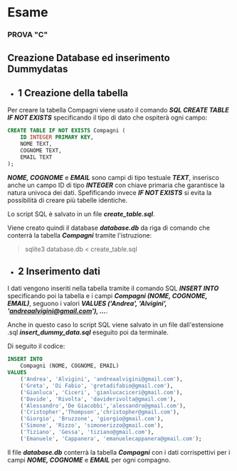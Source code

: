 # Esame
### PROVA "C"
## Creazione Database ed inserimento Dummydatas


- ## 1 Creazione della tabella

Per creare la tabella Compagni viene usato il comando ***SQL CREATE TABLE IF NOT EXISTS*** specificando il tipo di dato che ospiterà ogni campo:

```sql
CREATE TABLE IF NOT EXISTS Compagni (
    ID INTEGER PRIMARY KEY,
    NOME TEXT,
    COGNOME TEXT,
    EMAIL TEXT
);
```
***NOME, COGNOME*** e ***EMAIL*** sono campi di tipo testuale  ***TEXT***, inserisco anche un campo ID di tipo ***INTEGER*** con chiave primaria che garantisce la natura univoca dei dati.
Spefificando invece ***IF NOT EXISTS*** si evita la possibilità di creare più tabelle identiche.

Lo script SQL è salvato in un file ***create_table.sql***.

Viene creato quindi il database ***database.db*** da riga di comando che conterrà la tabella ***Compagni*** tramite l'istruzione:
> sqlite3 database.db < create_table.sql

- ## 2 Inserimento dati

I dati vengono inseriti nella tabella tramite il comando SQL ***INSERT INTO*** specificando poi la tabella e i campi ***Compagni (NOME, COGNOME, EMAIL)***, seguono i valori ***VALUES ('Andrea', 'Alvigini', 'andreaalvigini@gmail.com'), ...***.

Anche in questo caso lo script SQL viene salvato in un file dall'estensione .sql  ***insert_dummy_data.sql*** eseguito poi da terminale.

Di seguito il codice:
```sql
INSERT INTO
    Compagni (NOME, COGNOME, EMAIL)
VALUES
    ('Andrea', 'Alvigini', 'andreaalvigini@gmail.com'),
    ('Greta', 'Di Fabio', 'gretadifabio@gmail.com'),
    ('Gianluca', 'Ciceri', 'gianlucaciceri@gmail.com'),
    ('Davide', 'Rivolta', 'daviderivolta@gmail.com'),
    ('Alessandro','De Giacobbi','alessandro@gmail.com'),
    ('Cristopher','Thompson','christopher@gmail.com'),
    ('Giorgio', 'Bruzzone', 'giorgio@gmail.com'),
    ('Simone', 'Rizzo', 'simonerizzo@gmail.com'),
    ('Tiziano', 'Gessa', 'tiziano@gmail.com'),
    ('Emanuele', 'Cappanera', 'emanuelecappanera@gmail.com');
```
Il file ***database.db*** conterrà la tabella ***Compagni*** con i dati corrispettivi per i campi ***NOME, COGNOME*** e ***EMAIL*** per ogni compagno.
